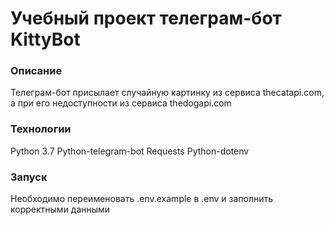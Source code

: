 # Учебный проект телеграм-бот KittyBot

### Описание
Телеграм-бот присылает случайную картинку из сервиса thecatapi.com, а при его недоступности из сервиса thedogapi.com

### Технологии
Python 3.7
Python-telegram-bot
Requests
Python-dotenv

### Запуск
Необходимо переименовать .env.example в .env и заполнить корректными данными
